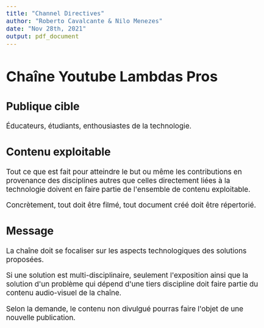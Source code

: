 ```yaml
---
title: "Channel Directives"
author: "Roberto Cavalcante & Nilo Menezes"
date: "Nov 28th, 2021"
output: pdf_document
---
```


<style type="text/css">
  body{
  font-size: 14pt;
}
</style>

# Chaîne Youtube Lambdas Pros

## Publique cible

Éducateurs, étudiants, enthousiastes de la technologie.

## Contenu exploitable

Tout ce que est fait pour atteindre le but ou même les contributions en provenance des disciplines autres que celles directement liées à la technologie doivent en faire partie de l'ensemble de contenu exploitable.

Concrètement, tout doit être filmé, tout document créé doit être répertorié.

## Message

La chaîne doit se focaliser sur les aspects technologiques des solutions proposées.

Si une solution est multi-disciplinaire, seulement l'exposition ainsi que la solution d'un problème qui dépend d'une tiers discipline doit faire partie du contenu audio-visuel de la chaîne.

Selon la demande, le contenu non divulgué pourras faire l'objet de une nouvelle publication.
